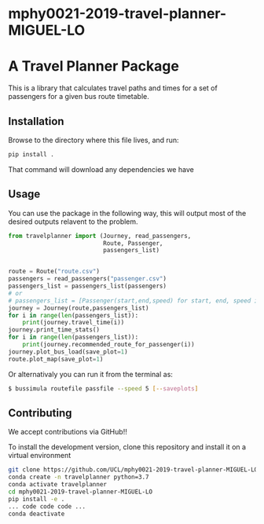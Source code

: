 # mphy0021-2019-travel-planner-MIGUEL-LO
# A Travel Planner Package

This is a library that calculates travel paths and times for a set of passengers for a given bus route timetable.

## Installation

Browse to the directory where this file lives, and run:
```bash
pip install .
```
That command will download any dependencies we have


## Usage

You can use the package in the following way, this will output most of the desired outputs relavent to the problem.


```python
from travelplanner import (Journey, read_passengers,
                           Route, Passenger, 
                           passengers_list)


route = Route("route.csv")
passengers = read_passengers("passenger.csv")
passengers_list = passengers_list(passengers)
# or
# passengers_list = [Passenger(start,end,speed) for start, end, speed in passengers]
journey = Journey(route,passengers_list)
for i in range(len(passengers_list)):
    print(journey.travel_time(i))
journey.print_time_stats()
for i in range(len(passengers_list)):
    print(journey.recommended_route_for_passenger(i))
journey.plot_bus_load(save_plot=1)
route.plot_map(save_plot=1)
```

Or alternativaly you can run it from the terminal as:

```bash
$ bussimula routefile passfile --speed 5 [--saveplots]
```

## Contributing

We accept contributions via GitHub!!

To install the development version, clone this repository and install it on 
a virtual environment

```bash
git clone https://github.com/UCL/mphy0021-2019-travel-planner-MIGUEL-LO.git
conda create -n travelplanner python=3.7
conda activate travelplanner
cd mphy0021-2019-travel-planner-MIGUEL-LO
pip install -e .
... code code code ...
conda deactivate
```